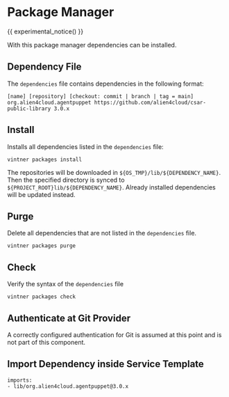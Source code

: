 # Package Manager

{{ experimental_notice() }}

With this package manager dependencies can be installed.

## Dependency File

The `dependencies` file contains dependencies in the following format:

```linenums="1"
[name] [repository] [checkout: commit | branch | tag = main]
org.alien4cloud.agentpuppet https://github.com/alien4cloud/csar-public-library 3.0.x
```

## Install

Installs all dependencies listed in the `dependencies` file:

```linenums="1"
vintner packages install
```

The repositories will be downloaded in `${OS_TMP}/lib/${DEPENDENCY_NAME}`.
Then the specified directory is synced to `${PROJECT_ROOT}lib/${DEPENDENCY_NAME}`.
Already installed dependencies will be updated instead.

## Purge

Delete all dependencies that are not listed in the `dependencies` file.

```linenums="1"
vintner packages purge
```

## Check

Verify the syntax of the `dependencies` file

```linenums="1"
vintner packages check
```

## Authenticate at Git Provider

A correctly configured authentication for Git is assumed at this point and is not part of this component.

## Import Dependency inside Service Template

```
imports:
- lib/org.alien4cloud.agentpuppet@3.0.x
```